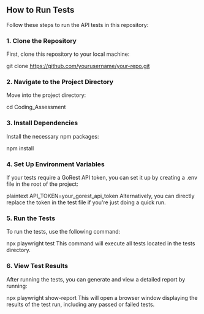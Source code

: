 

## How to Run Tests

Follow these steps to run the API tests in this repository:

### 1. Clone the Repository

First, clone this repository to your local machine:

git clone https://github.com/yourusername/your-repo.git

### 2. Navigate to the Project Directory
Move into the project directory:


cd Coding_Assessment

### 3. Install Dependencies
Install the necessary npm packages:

npm install

### 4. Set Up Environment Variables
If your tests require a GoRest API token, you can set it up by creating a .env file in the root of the project:

plaintext
API_TOKEN=your_gorest_api_token
Alternatively, you can directly replace the token in the test file if you're just doing a quick run.

### 5. Run the Tests
To run the tests, use the following command:


npx playwright test
This command will execute all tests located in the tests directory.

### 6. View Test Results
After running the tests, you can generate and view a detailed report by running:

npx playwright show-report
This will open a browser window displaying the results of the test run, including any passed or failed tests.
